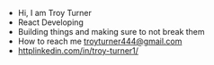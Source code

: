 -  Hi, I am Troy Turner 
-  React Developing 
-  Building things and making sure to not break them
-  How to reach me troyturner444@gmail.com
-  [httplinkedin.com/in/troy-turner1/](https://www.linkedin.com/in/troy-turner1/)

<!---
lostapplesauce/lostapplesauce is a ✨ special ✨ repository because its `README.md` (this file) appears on your GitHub profile.
You can click the Preview link to take a look at your changes.
--->
